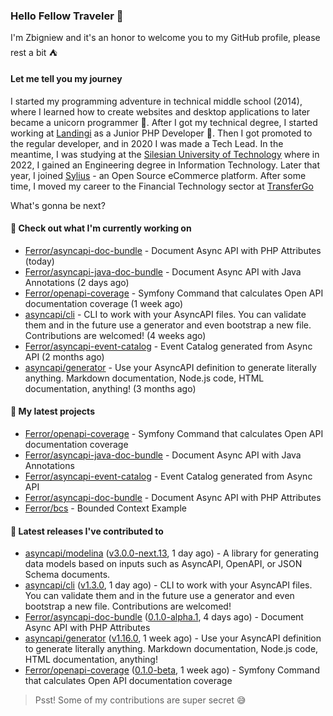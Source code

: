 ### Hello Fellow Traveler 👋

I'm Zbigniew and it's an honor to welcome you to my GitHub profile, please rest a bit ⛺️

#### Let me tell you my journey

I started my programming adventure in technical middle school (2014), where I learned how to create websites and desktop applications to later became a unicorn programmer 🦄. After I got my technical degree, I started working at [Landingi](https://github.com/landingi) as a Junior PHP Developer 🥇. Then I got promoted to the regular developer, and in 2020 I was made a Tech Lead. In the meantime, I was studying at the [Silesian University of Technology](https://www.polsl.pl/en/) where in 2022, I gained an Engineering degree in Information Technology. Later that year, I joined [Sylius](https://github.com/sylius) - an Open Source eCommerce platform. After some time, I moved my career to the Financial Technology sector at [TransferGo](https://github.com/transfergo)

What's gonna be next?

#### 👷 Check out what I'm currently working on

- [Ferror/asyncapi-doc-bundle](https://github.com/Ferror/asyncapi-doc-bundle) - Document Async API with PHP Attributes (today)
- [Ferror/asyncapi-java-doc-bundle](https://github.com/Ferror/asyncapi-java-doc-bundle) - Document Async API with Java Annotations (2 days ago)
- [Ferror/openapi-coverage](https://github.com/Ferror/openapi-coverage) - Symfony Command that calculates Open API documentation coverage (1 week ago)
- [asyncapi/cli](https://github.com/asyncapi/cli) - CLI to work with your AsyncAPI files. You can validate them and in the future use a generator and even bootstrap a new file. Contributions are welcomed! (4 weeks ago)
- [Ferror/asyncapi-event-catalog](https://github.com/Ferror/asyncapi-event-catalog) - Event Catalog generated from Async API (2 months ago)
- [asyncapi/generator](https://github.com/asyncapi/generator) - Use your AsyncAPI definition to generate literally anything. Markdown documentation, Node.js code, HTML documentation, anything! (3 months ago)

#### 🌱 My latest projects

- [Ferror/openapi-coverage](https://github.com/Ferror/openapi-coverage) - Symfony Command that calculates Open API documentation coverage
- [Ferror/asyncapi-java-doc-bundle](https://github.com/Ferror/asyncapi-java-doc-bundle) - Document Async API with Java Annotations
- [Ferror/asyncapi-event-catalog](https://github.com/Ferror/asyncapi-event-catalog) - Event Catalog generated from Async API
- [Ferror/asyncapi-doc-bundle](https://github.com/Ferror/asyncapi-doc-bundle) - Document Async API with PHP Attributes
- [Ferror/bcs](https://github.com/Ferror/bcs) - Bounded Context Example

#### 🔭 Latest releases I've contributed to

- [asyncapi/modelina](https://github.com/asyncapi/modelina) ([v3.0.0-next.13](https://github.com/asyncapi/modelina/releases/tag/v3.0.0-next.13), 1 day ago) - A library for generating data models based on inputs such as AsyncAPI, OpenAPI, or JSON Schema documents.
- [asyncapi/cli](https://github.com/asyncapi/cli) ([v1.3.0](https://github.com/asyncapi/cli/releases/tag/v1.3.0), 1 day ago) - CLI to work with your AsyncAPI files. You can validate them and in the future use a generator and even bootstrap a new file. Contributions are welcomed!
- [Ferror/asyncapi-doc-bundle](https://github.com/Ferror/asyncapi-doc-bundle) ([0.1.0-alpha.1](https://github.com/Ferror/asyncapi-doc-bundle/releases/tag/0.1.0-alpha.1), 4 days ago) - Document Async API with PHP Attributes
- [asyncapi/generator](https://github.com/asyncapi/generator) ([v1.16.0](https://github.com/asyncapi/generator/releases/tag/v1.16.0), 1 week ago) - Use your AsyncAPI definition to generate literally anything. Markdown documentation, Node.js code, HTML documentation, anything!
- [Ferror/openapi-coverage](https://github.com/Ferror/openapi-coverage) ([0.1.0-beta](https://github.com/Ferror/openapi-coverage/releases/tag/0.1.0-beta), 1 week ago) - Symfony Command that calculates Open API documentation coverage

>
> Psst! Some of my contributions are super secret 😅
>
